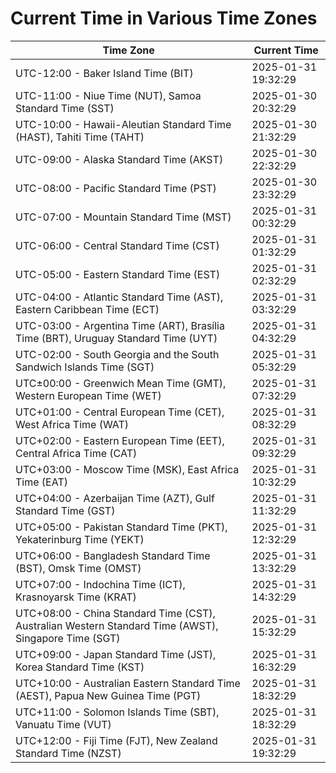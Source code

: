 # Current Time in Various Time Zones

| Time Zone | Current Time |
|-----------|--------------|
| UTC-12:00 - Baker Island Time (BIT) | 2025-01-31 19:32:29 |
| UTC-11:00 - Niue Time (NUT), Samoa Standard Time (SST) | 2025-01-30 20:32:29 |
| UTC-10:00 - Hawaii-Aleutian Standard Time (HAST), Tahiti Time (TAHT) | 2025-01-30 21:32:29 |
| UTC-09:00 - Alaska Standard Time (AKST) | 2025-01-30 22:32:29 |
| UTC-08:00 - Pacific Standard Time (PST) | 2025-01-30 23:32:29 |
| UTC-07:00 - Mountain Standard Time (MST) | 2025-01-31 00:32:29 |
| UTC-06:00 - Central Standard Time (CST) | 2025-01-31 01:32:29 |
| UTC-05:00 - Eastern Standard Time (EST) | 2025-01-31 02:32:29 |
| UTC-04:00 - Atlantic Standard Time (AST), Eastern Caribbean Time (ECT) | 2025-01-31 03:32:29 |
| UTC-03:00 - Argentina Time (ART), Brasília Time (BRT), Uruguay Standard Time (UYT) | 2025-01-31 04:32:29 |
| UTC-02:00 - South Georgia and the South Sandwich Islands Time (SGT) | 2025-01-31 05:32:29 |
| UTC±00:00 - Greenwich Mean Time (GMT), Western European Time (WET) | 2025-01-31 07:32:29 |
| UTC+01:00 - Central European Time (CET), West Africa Time (WAT) | 2025-01-31 08:32:29 |
| UTC+02:00 - Eastern European Time (EET), Central Africa Time (CAT) | 2025-01-31 09:32:29 |
| UTC+03:00 - Moscow Time (MSK), East Africa Time (EAT) | 2025-01-31 10:32:29 |
| UTC+04:00 - Azerbaijan Time (AZT), Gulf Standard Time (GST) | 2025-01-31 11:32:29 |
| UTC+05:00 - Pakistan Standard Time (PKT), Yekaterinburg Time (YEKT) | 2025-01-31 12:32:29 |
| UTC+06:00 - Bangladesh Standard Time (BST), Omsk Time (OMST) | 2025-01-31 13:32:29 |
| UTC+07:00 - Indochina Time (ICT), Krasnoyarsk Time (KRAT) | 2025-01-31 14:32:29 |
| UTC+08:00 - China Standard Time (CST), Australian Western Standard Time (AWST), Singapore Time (SGT) | 2025-01-31 15:32:29 |
| UTC+09:00 - Japan Standard Time (JST), Korea Standard Time (KST) | 2025-01-31 16:32:29 |
| UTC+10:00 - Australian Eastern Standard Time (AEST), Papua New Guinea Time (PGT) | 2025-01-31 18:32:29 |
| UTC+11:00 - Solomon Islands Time (SBT), Vanuatu Time (VUT) | 2025-01-31 18:32:29 |
| UTC+12:00 - Fiji Time (FJT), New Zealand Standard Time (NZST) | 2025-01-31 19:32:29 |
